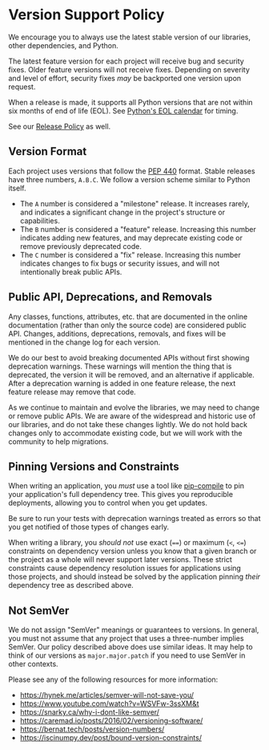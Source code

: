 # Version Support Policy

We encourage you to always use the latest stable version of our libraries, other
dependencies, and Python.

The latest feature version for each project will receive bug and security fixes.
Older feature versions will not receive fixes. Depending on severity and level
of effort, security fixes _may_ be backported one version upon request.

When a release is made, it supports all Python versions that are not within six
months of end of life (EOL). See [Python's EOL calendar][eol] for timing.

[eol]: https://devguide.python.org/versions/

See our [Release Policy](releases.md) as well.

## Version Format

Each project uses versions that follow the [PEP 440][] format. Stable releases
have three numbers, `A.B.C`. We follow a version scheme similar to Python
itself.

* The `A` number is considered a "milestone" release. It increases rarely, and
  indicates a significant change in the project's structure or capabilities.
* The `B` number is considered a "feature" release. Increasing this number
  indicates adding new features, and may deprecate existing code or remove
  previously deprecated code.
* The `C` number is considered a "fix" release. Increasing this number indicates
  changes to fix bugs or security issues, and will not intentionally break
  public APIs.

## Public API, Deprecations, and Removals

Any classes, functions, attributes, etc. that are documented in the online
documentation (rather than only the source code) are considered public API.
Changes, additions, deprecations, removals, and fixes will be mentioned in the
change log for each version.

We do our best to avoid breaking documented APIs without first showing deprecation
warnings. These warnings will mention the thing that is deprecated, the version
it will be removed, and an alternative if applicable. After a deprecation
warning is added in one feature release, the next feature release may remove
that code.

As we continue to maintain and evolve the libraries, we may need to change or
remove public APIs. We are aware of the widespread and historic use of our
libraries, and do not take these changes lightly. We do not hold back changes
only to accommodate existing code, but we will work with the community to help
migrations.

## Pinning Versions and Constraints

When writing an application, you *must* use a tool like [pip-compile][] to pin
your application's full dependency tree. This gives you reproducible
deployments, allowing you to control when you get updates.

[pip-compile]: https://pypi.org/project/pip-tools/

Be sure to run your tests with deprecation warnings treated as errors so that
you get notified of those types of changes early.

When writing a library, you *should not* use exact (`==`) or maximum (`<`, `<=`)
constraints on dependency version unless you know that a given branch or the
project as a whole will never support later versions. These strict constraints
cause dependency resolution issues for applications using those projects, and
should instead be solved by the application pinning _their_ dependency tree as
described above.

## Not SemVer

We do not assign "SemVer" meanings or guarantees to versions. In general, you
must not assume that any project that uses a three-number implies SemVer. Our
policy described above does use similar ideas. It may help to think of our
versions as `major.major.patch` if you need to use SemVer in other contexts.

Please see any of the following resources for more information:

* <https://hynek.me/articles/semver-will-not-save-you/>
* <https://www.youtube.com/watch?v=WSVFw-3ssXM&t>
* <https://snarky.ca/why-i-dont-like-semver/>
* <https://caremad.io/posts/2016/02/versioning-software/>
* <https://bernat.tech/posts/version-numbers/>
* <https://iscinumpy.dev/post/bound-version-constraints/>

[PEP 440]: https://peps.python.org/pep-0440/
